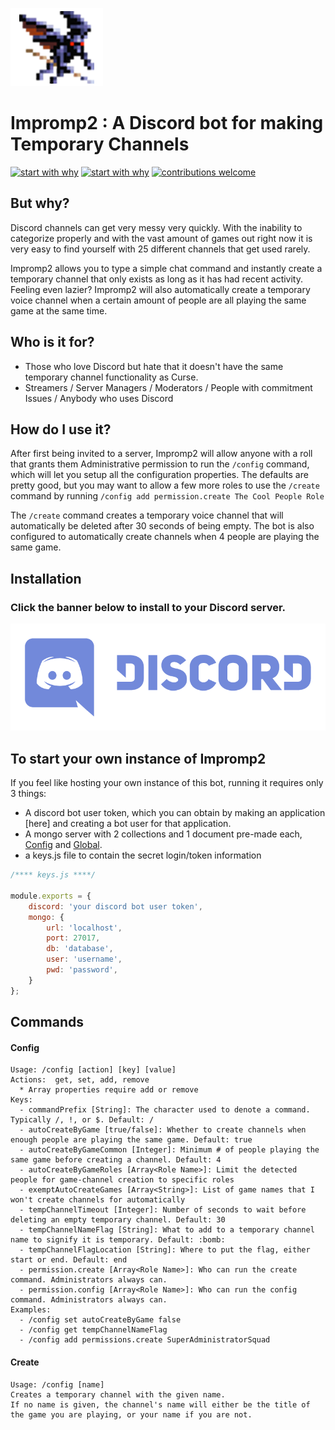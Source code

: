 ![Impromp2 Logo](/img/Imp.png)

# Impromp2 : A Discord bot for making Temporary Channels

[![start with why](https://img.shields.io/badge/see-more-brightgreen.svg?style=flat)](http://www.justfansof.com/) [![start with why](https://img.shields.io/badge/license-MIT-red.svg?style=flat)](https://raw.githubusercontent.com/Just-Fans-Of/Impromp2/master/LICENSE) [![contributions welcome](https://img.shields.io/badge/contributions-welcome-brightgreen.svg?style=flat)](https://github.com/Just-Fans-Of/Impromp2/issues)

## But why?

Discord channels can get very messy very quickly. With the inability to categorize properly and with the vast amount of games out right now it is very easy to find yourself with 25 different channels that get used rarely.

Impromp2 allows you to type a simple chat command and instantly create a temporary channel that only exists as long as it has had recent activity. Feeling even lazier? Impromp2 will also automatically create a temporary voice channel when a certain amount of people are all playing the same game at the same time.

## Who is it for?

* Those who love Discord but hate that it doesn't have the same temporary channel functionality as Curse.
* Streamers / Server Managers / Moderators / People with commitment Issues / Anybody who uses Discord

## How do I use it?
After first being invited to a server, Impromp2 will allow anyone with a roll that grants them Administrative permission to run the `/config` command, which will let you setup all the configuration properties. The defaults are pretty good, but you may want to allow a few more roles to use the `/create` command by running `/config add permission.create The Cool People Role`  

The `/create` command creates a temporary voice channel that will automatically be deleted after 30 seconds of being empty.
The bot is also configured to automatically create channels when 4 people are playing the same game.
  
## Installation

### Click the banner below to install to your Discord server.

<a href="https://discordapp.com/oauth2/authorize?client_id=266621038031273984&scope=bot&permissions=0" rel="Add to Discord">![Discord Logo](/img/Purple.png)</a>

## To start your own instance of Impromp2

If you feel like hosting your own instance of this bot, running it requires only 3 things:
 - A discord bot user token, which you can obtain by making an application [here] and creating a bot user for that application.
 - A mongo server with 2 collections and 1 document pre-made each, [Config](https://gist.github.com/NumbuhFour/1c4636c5daa2ae292ebd9ab75dbeff31) and [Global](https://gist.github.com/NumbuhFour/4cca4ca2d78c99cb67dc0c6720d94594).
 - a keys.js file to contain the secret login/token information


``` javascript
/**** keys.js ****/

module.exports = {
    discord: 'your discord bot user token',
    mongo: {
        url: 'localhost',
        port: 27017,
        db: 'database',
        user: 'username',
        pwd: 'password',
    }
};
```
## Commands

#### Config
```
Usage: /config [action] [key] [value]
Actions:  get, set, add, remove
  * Array properties require add or remove
Keys:
  - commandPrefix [String]: The character used to denote a command. Typically /, !, or $. Default: /
  - autoCreateByGame [true/false]: Whether to create channels when enough people are playing the same game. Default: true
  - autoCreateByGameCommon [Integer]: Minimum # of people playing the same game before creating a channel. Default: 4
  - autoCreateByGameRoles [Array<Role Name>]: Limit the detected people for game-channel creation to specific roles
  - exemptAutoCreateGames [Array<String>]: List of game names that I won't create channels for automatically
  - tempChannelTimeout [Integer]: Number of seconds to wait before deleting an empty temporary channel. Default: 30
  - tempChannelNameFlag [String]: What to add to a temporary channel name to signify it is temporary. Default: :bomb:
  - tempChannelFlagLocation [String]: Where to put the flag, either start or end. Default: end
  - permission.create [Array<Role Name>]: Who can run the create command. Administrators always can.
  - permission.config [Array<Role Name>]: Who can run the config command. Administrators always can.
Examples:
  - /config set autoCreateByGame false
  - /config get tempChannelNameFlag
  - /config add permissions.create SuperAdministratorSquad
```

#### Create
```
Usage: /config [name]
Creates a temporary channel with the given name.
If no name is given, the channel's name will either be the title of the game you are playing, or your name if you are not.
```

